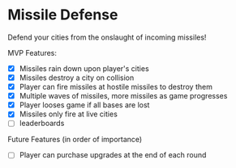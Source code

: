 # Missile Defense


Defend your cities from the onslaught of incoming missiles!

MVP Features:

- [X] Missiles rain down upon player's cities
- [X] Missiles destroy a city on collision
- [X] Player can fire missiles at hostile missiles to destroy them
- [X] Multiple waves of missiles, more missiles as game progresses
- [X] Player looses game if all bases are lost
- [X] Missiles only fire at live cities
- [ ] leaderboards

Future Features (in order of importance)
- [ ] Player can purchase upgrades at the end of each round
